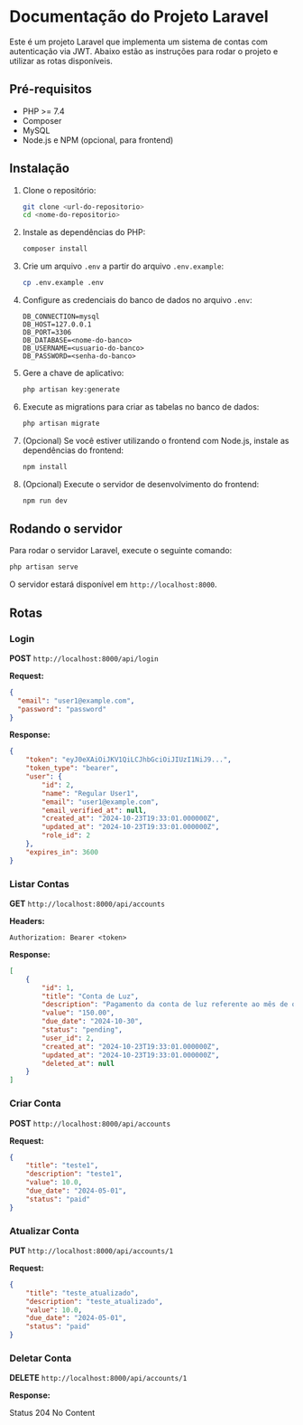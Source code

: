 # Documentação do Projeto Laravel

Este é um projeto Laravel que implementa um sistema de contas com autenticação via JWT. Abaixo estão as instruções para rodar o projeto e utilizar as rotas disponíveis.

## Pré-requisitos

- PHP >= 7.4
- Composer
- MySQL
- Node.js e NPM (opcional, para frontend)

## Instalação

1. Clone o repositório:

   ```bash
   git clone <url-do-repositorio>
   cd <nome-do-repositorio>
   ```

2. Instale as dependências do PHP:

   ```bash
   composer install
   ```

3. Crie um arquivo `.env` a partir do arquivo `.env.example`:

   ```bash
   cp .env.example .env
   ```

4. Configure as credenciais do banco de dados no arquivo `.env`:

   ```env
   DB_CONNECTION=mysql
   DB_HOST=127.0.0.1
   DB_PORT=3306
   DB_DATABASE=<nome-do-banco>
   DB_USERNAME=<usuario-do-banco>
   DB_PASSWORD=<senha-do-banco>
   ```

5. Gere a chave de aplicativo:

   ```bash
   php artisan key:generate
   ```

6. Execute as migrations para criar as tabelas no banco de dados:

   ```bash
   php artisan migrate
   ```

7. (Opcional) Se você estiver utilizando o frontend com Node.js, instale as dependências do frontend:

   ```bash
   npm install
   ```

8. (Opcional) Execute o servidor de desenvolvimento do frontend:

   ```bash
   npm run dev
   ```

## Rodando o servidor

Para rodar o servidor Laravel, execute o seguinte comando:

```bash
php artisan serve
```

O servidor estará disponível em `http://localhost:8000`.

## Rotas

### Login

**POST** `http://localhost:8000/api/login`

**Request:**

```json
{
  "email": "user1@example.com",
  "password": "password"
}
```

**Response:**

```json
{
    "token": "eyJ0eXAiOiJKV1QiLCJhbGciOiJIUzI1NiJ9...",
    "token_type": "bearer",
    "user": {
        "id": 2,
        "name": "Regular User1",
        "email": "user1@example.com",
        "email_verified_at": null,
        "created_at": "2024-10-23T19:33:01.000000Z",
        "updated_at": "2024-10-23T19:33:01.000000Z",
        "role_id": 2
    },
    "expires_in": 3600
}
```

### Listar Contas

**GET** `http://localhost:8000/api/accounts`

**Headers:**

```
Authorization: Bearer <token>
```

**Response:**

```json
[
    {
        "id": 1,
        "title": "Conta de Luz",
        "description": "Pagamento da conta de luz referente ao mês de outubro.",
        "value": "150.00",
        "due_date": "2024-10-30",
        "status": "pending",
        "user_id": 2,
        "created_at": "2024-10-23T19:33:01.000000Z",
        "updated_at": "2024-10-23T19:33:01.000000Z",
        "deleted_at": null
    }
]
```

### Criar Conta

**POST** `http://localhost:8000/api/accounts`

**Request:**

```json
{
    "title": "teste1",
    "description": "teste1",
    "value": 10.0,
    "due_date": "2024-05-01",
    "status": "paid"
}
```

### Atualizar Conta

**PUT** `http://localhost:8000/api/accounts/1`

**Request:**

```json
{
    "title": "teste_atualizado",
    "description": "teste_atualizado",
    "value": 10.0,
    "due_date": "2024-05-01",
    "status": "paid"
}
```

### Deletar Conta

**DELETE** `http://localhost:8000/api/accounts/1`

**Response:**

Status 204 No Content